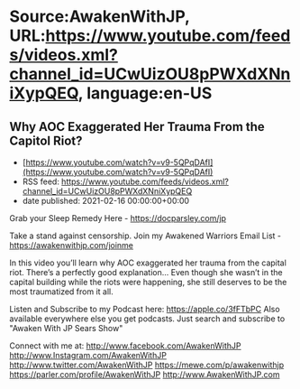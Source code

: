 # Source:AwakenWithJP, URL:https://www.youtube.com/feeds/videos.xml?channel_id=UCwUizOU8pPWXdXNniXypQEQ, language:en-US

## Why AOC Exaggerated Her Trauma From the Capitol Riot?
 - [https://www.youtube.com/watch?v=v9-5QPqDAfI](https://www.youtube.com/watch?v=v9-5QPqDAfI)
 - RSS feed: https://www.youtube.com/feeds/videos.xml?channel_id=UCwUizOU8pPWXdXNniXypQEQ
 - date published: 2021-02-16 00:00:00+00:00

Grab your Sleep Remedy Here - https://docparsley.com/jp

Take a stand against censorship. Join my Awakened Warriors Email List - https://awakenwithjp.com/joinme

In this video you’ll learn why AOC exaggerated her trauma from the capital riot. There’s a perfectly good explanation... Even though she wasn’t in the capital building while the riots were happening, she still deserves to be the most traumatized from it all.

Listen and Subscribe to my Podcast here: 
https://apple.co/3fFTbPC
Also available everywhere else you get podcasts. Just search and subscribe to "Awaken With JP Sears Show"

Connect with me at: 
http://www.facebook.com/AwakenWithJP
http://www.Instagram.com/AwakenWithJP
http://www.twitter.com/AwakenWithJP
https://mewe.com/p/awakenwithjp
https://parler.com/profile/AwakenWithJP
http://www.AwakenWithJP.com

